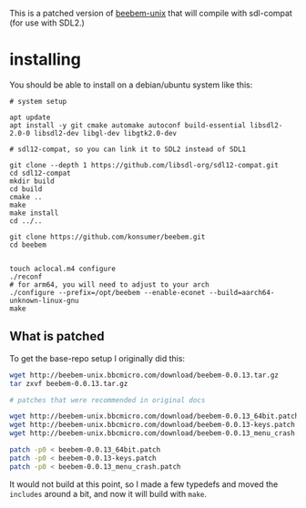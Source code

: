This is a patched version of [beebem-unix](http://beebem-unix.bbcmicro.com/) that will compile with sdl-compat (for use with SDL2.)

# installing

You should be able to install on a debian/ubuntu system like this:

```
# system setup

apt update
apt install -y git cmake automake autoconf build-essential libsdl2-2.0-0 libsdl2-dev libgl-dev libgtk2.0-dev

# sdl12-compat, so you can link it to SDL2 instead of SDL1

git clone --depth 1 https://github.com/libsdl-org/sdl12-compat.git
cd sdl12-compat
mkdir build
cd build
cmake ..
make
make install
cd ../..

git clone https://github.com/konsumer/beebem.git
cd beebem


touch aclocal.m4 configure
./reconf
# for arm64, you will need to adjust to your arch
./configure --prefix=/opt/beebem --enable-econet --build=aarch64-unknown-linux-gnu
make
```


## What is patched


To get the base-repo setup I originally  did this:

```sh
wget http://beebem-unix.bbcmicro.com/download/beebem-0.0.13.tar.gz
tar zxvf beebem-0.0.13.tar.gz

# patches that were recommended in original docs

wget http://beebem-unix.bbcmicro.com/download/beebem-0.0.13_64bit.patch
wget http://beebem-unix.bbcmicro.com/download/beebem-0.0.13-keys.patch
wget http://beebem-unix.bbcmicro.com/download/beebem-0.0.13_menu_crash.patch

patch -p0 < beebem-0.0.13_64bit.patch
patch -p0 < beebem-0.0.13-keys.patch
patch -p0 < beebem-0.0.13_menu_crash.patch
```

It would not build at this point, so I made a few typedefs and moved the `includes` around a bit, and now it will build with `make`.
